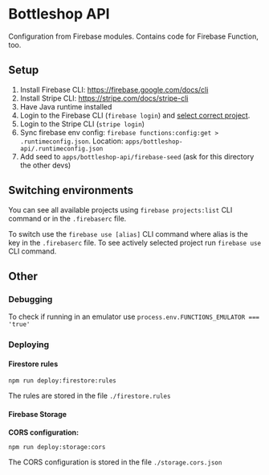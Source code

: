# Bottleshop API

Configuration from Firebase modules. Contains code for Firebase Function, too.

## Setup

1. Install Firebase CLI: https://firebase.google.com/docs/cli
2. Install Stripe CLI: https://stripe.com/docs/stripe-cli
3. Have Java runtime installed
4. Login to the Firebase CLI (`firebase login`) and [select correct project](#firebase-projects).
5. Login to the Stripe CLI (`stripe login`)
6. Sync firebase env config: `firebase functions:config:get > .runtimeconfig.json`. Location: `apps/bottleshop-api/.runtimeconfig.json`
7. Add seed to `apps/bottleshop-api/firebase-seed` (ask for this directory the other devs)


## Switching environments<a id='firebase-projects'></a>

You can see all available projects using `firebase projects:list` CLI command or in the `.firebaserc` file.

To switch use the `firebase use [alias]` CLI command where alias is the key in the `.firebaserc` file. To see actively selected project run `firebase use` CLI command.

## Other

### Debugging
To check if running in an emulator use `process.env.FUNCTIONS_EMULATOR === 'true'`

### Deploying

#### Firestore rules

`npm run deploy:firestore:rules`

The rules are stored in the file `./firestore.rules`

#### Firebase Storage

**CORS configuration:**

`npm run deploy:storage:cors`

The CORS configuration is stored in the file `./storage.cors.json`